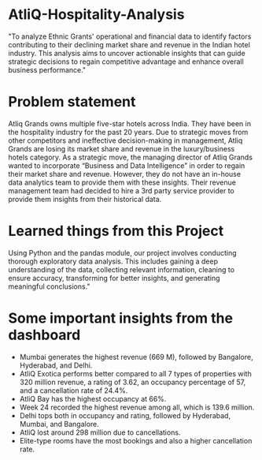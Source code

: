 # AtliQ-Hospitality-Analysis
"To analyze Ethnic Grants' operational and financial data to identify factors contributing to their declining market share and revenue in the Indian hotel industry. This analysis aims to uncover actionable insights that can guide strategic decisions to regain competitive advantage and enhance overall business performance."
# Problem statement
Atliq Grands owns multiple five-star hotels across India. They have been in the hospitality industry for the past 20 years. Due to strategic moves from other competitors and ineffective decision-making in management, Atliq Grands are losing its market share and revenue in the luxury/business hotels category. As a strategic move, the managing director of Atliq Grands wanted to incorporate “Business and Data Intelligence” in order to regain their market share and revenue. However, they do not have an in-house data analytics team to provide them with these insights.
Their revenue management team had decided to hire a 3rd party service provider to provide them insights from their historical data.
# Learned things from this Project
Using Python and the pandas module, our project involves conducting thorough exploratory data analysis. This includes gaining a deep understanding of the data, collecting relevant information, cleaning to ensure accuracy, transforming for better insights, and generating meaningful conclusions."
# Some important insights from the dashboard
- Mumbai generates the highest revenue (669 M), followed by Bangalore, Hyderabad, and Delhi.
- AtliQ Exotica performs better compared to all 7 types of properties with 320 million revenue, a rating of 3.62, an occupancy percentage of 57, and a cancellation rate of 24.4%.
- AtliQ Bay has the highest occupancy at 66%.
- Week 24 recorded the highest revenue among all, which is 139.6 million.
- Delhi tops both in occupancy and rating, followed by Hyderabad, Mumbai, and Bangalore.
- AtliQ lost around 298 million due to cancellations.
- Elite-type rooms have the most bookings and also a higher cancellation rate.
